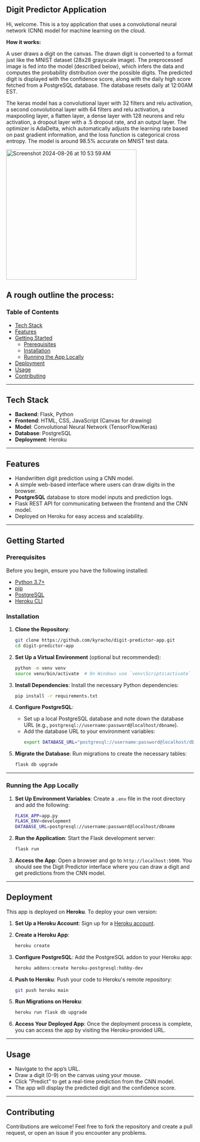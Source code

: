 ## Digit Predictor Application

Hi, welcome. This is a toy application that uses a convolutional neural network (CNN) model for machine learning on the cloud. 

**How it works:**

A user draws a digit on the canvas.
The drawn digit is converted to a format just like the MNIST dataset (28x28 grayscale image). The preprocessed image is fed into the model (described below), 
which infers the data and computes the probability distribution over the possible digits. The predicted digit is displayed with 
the confidence score, along with the daily high score fetched from a PostgreSQL database. The database resets daily at 12:00AM EST.

The keras model has a convolutional layer with 32 filters and relu activation, a second convolutional layer with 64 filters and relu activation, a maxpooling layer, a flatten layer, a dense layer with 128 neurons and relu activation, a dropout layer with a .5 dropout rate, and an output layer. The optimizer is AdaDelta, which automatically adjusts the learning rate based on past gradient information, and the loss function is categorical cross entropy. The model is around 98.5% accurate on MNIST test data.
  
 <img width="350" alt="Screenshot 2024-08-26 at 10 53 59 AM" src="https://github.com/user-attachments/assets/fd70b903-4e12-41be-9722-3c69a197c704">


## A rough outline the process:

### Table of Contents
- [Tech Stack](#tech-stack)
- [Features](#features)
- [Getting Started](#getting-started)
  - [Prerequisites](#prerequisites)
  - [Installation](#installation)
  - [Running the App Locally](#running-the-app-locally)
- [Deployment](#deployment)
- [Usage](#usage)
- [Contributing](#contributing)

---

## Tech Stack
- **Backend**: Flask, Python
- **Frontend**: HTML, CSS, JavaScript (Canvas for drawing)
- **Model**: Convolutional Neural Network (TensorFlow/Keras)
- **Database**: PostgreSQL
- **Deployment**: Heroku

---

## Features
- Handwritten digit prediction using a CNN model.
- A simple web-based interface where users can draw digits in the browser.
- **PostgreSQL** database to store model inputs and prediction logs.
- Flask REST API for communicating between the frontend and the CNN model.
- Deployed on Heroku for easy access and scalability.

---

## Getting Started

### Prerequisites
Before you begin, ensure you have the following installed:
- [Python 3.7+](https://www.python.org/downloads/)
- [pip](https://pip.pypa.io/en/stable/installation/)
- [PostgreSQL](https://www.postgresql.org/download/)
- [Heroku CLI](https://devcenter.heroku.com/articles/heroku-cli)

### Installation

1. **Clone the Repository**:
   ```bash
   git clone https://github.com/kyracho/digit-predictor-app.git
   cd digit-predictor-app
   ```

2. **Set Up a Virtual Environment** (optional but recommended):
   ```bash
   python -m venv venv
   source venv/bin/activate  # On Windows use `venv\Scripts\activate`
   ```

3. **Install Dependencies**:
   Install the necessary Python dependencies:
   ```bash
   pip install -r requirements.txt
   ```

4. **Configure PostgreSQL**:
   - Set up a local PostgreSQL database and note down the database URL (e.g., `postgresql://username:password@localhost/dbname`).
   - Add the database URL to your environment variables:
     ```bash
     export DATABASE_URL="postgresql://username:password@localhost/dbname"
     ```

5. **Migrate the Database**:
   Run migrations to create the necessary tables:
   ```bash
   flask db upgrade
   ```

---

### Running the App Locally

1. **Set Up Environment Variables**:
   Create a `.env` file in the root directory and add the following:
   ```bash
   FLASK_APP=app.py
   FLASK_ENV=development
   DATABASE_URL=postgresql://username:password@localhost/dbname
   ```

2. **Run the Application**:
   Start the Flask development server:
   ```bash
   flask run
   ```

3. **Access the App**:
   Open a browser and go to `http://localhost:5000`. You should see the Digit Predictor interface where you can draw a digit and get predictions from the CNN model.

---

## Deployment

This app is deployed on **Heroku**. To deploy your own version:

1. **Set Up a Heroku Account**:
   Sign up for a [Heroku account](https://signup.heroku.com/).

2. **Create a Heroku App**:
   ```bash
   heroku create
   ```

3. **Configure PostgreSQL**:
   Add the PostgreSQL addon to your Heroku app:
   ```bash
   heroku addons:create heroku-postgresql:hobby-dev
   ```

4. **Push to Heroku**:
   Push your code to Heroku's remote repository:
   ```bash
   git push heroku main
   ```

5. **Run Migrations on Heroku**:
   ```bash
   heroku run flask db upgrade
   ```

6. **Access Your Deployed App**:
   Once the deployment process is complete, you can access the app by visiting the Heroku-provided URL.

---

## Usage

- Navigate to the app’s URL.
- Draw a digit (0-9) on the canvas using your mouse.
- Click "Predict" to get a real-time prediction from the CNN model.
- The app will display the predicted digit and the confidence score.

---

## Contributing

Contributions are welcome! Feel free to fork the repository and create a pull request, or open an issue if you encounter any problems.

